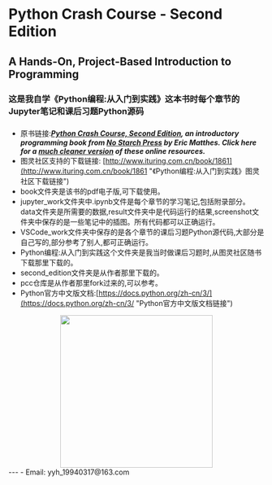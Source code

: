 # Python Crash Course - Second Edition
## A Hands-On, Project-Based Introduction to Programming
### 这是我自学《Python编程:从入门到实践》这本书时每个章节的Jupyter笔记和课后习题Python源码
### 
- 原书链接:***[Python Crash Course, Second Edition](http://www.nostarch.com/pythoncrashcourse/), an introductory programming book from [No Starch Press](http://www.nostarch.com) by Eric Matthes. Click here for a [much cleaner version](https://ehmatthes.github.io/pcc_2e/) of these online resources.***
- 图灵社区支持的下载链接: [http://www.ituring.com.cn/book/1861](http://www.ituring.com.cn/book/1861 "《Python编程:从入门到实践》图灵社区下载链接")
- book文件夹是该书的pdf电子版,可下载使用。
- jupyter_work文件夹中.ipynb文件是每个章节的学习笔记,包括附录部分。data文件夹是所需要的数据,result文件夹中是代码运行的结果,screenshot文件夹中保存的是一些笔记中的插图。所有代码都可以正确运行。
- VSCode_work文件夹中保存的是各个章节的课后习题Python源代码,大部分是自己写的,部分参考了别人,都可正确运行。
- Python编程:从入门到实践这个文件夹是我当时做课后习题时,从图灵社区随书下载那里下载的。
- second_edition文件夹是从作者那里下载的。
- pcc仓库是从作者那里fork过来的,可以参考。
- Python官方中文版文档:[https://docs.python.org/zh-cn/3/](https://docs.python.org/zh-cn/3/ "Python官方中文版文档链接")
<div align=center>
	<img src="https://file.ituring.com.cn/SmallCover/0100fda4486fc72b3548" width="300">
</div>
---
- Email: yyh_19940317@163.com